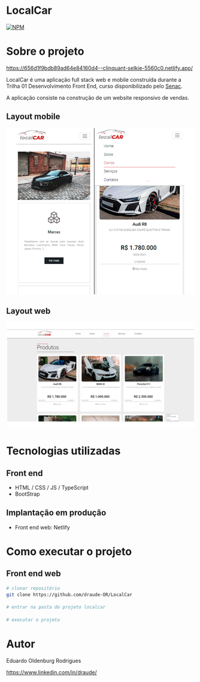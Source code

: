 # LocalCar
[![NPM](https://img.shields.io/npm/l/react)](https://github.com/draude-OR/draude-OR/blob/main/LICENSE) 

# Sobre o projeto
https://656d1f9bdb89ad64e84160d4--clinquant-selkie-5560c0.netlify.app/

LocalCar é uma aplicação full stack web e mobile construída durante a Trilha 01 Desenvolvimento Front End, curso disponibilizado pelo [Senac](https://www.senacrs.com.br/hotsite/programarsti/index.php?gad_source=1&gclid=EAIaIQobChMIhczBjcn0ggMVj1lIAB2y_g0pEAAYASAAEgJ-DfD_BwE").

A aplicação consiste na construção de um website responsivo de vendas.

## Layout mobile
![Mobile 1](https://github.com/draude-OR/ASSETS/blob/main/MOBILE%20C.png)

## Layout web
![Web 1](https://github.com/draude-OR/ASSETS/blob/main/WEB.png)

# Tecnologias utilizadas
## Front end
- HTML / CSS / JS / TypeScript
- BootStrap
 
## Implantação em produção
- Front end web: Netlify

# Como executar o projeto

## Front end web

```bash
# clonar repositório
git clone https://github.com/draude-OR/LocalCar

# entrar na pasta do projeto localcar

# executar o projeto

```

# Autor

Eduardo Oldenburg Rodrigues

https://www.linkedin.com/in/draude/
